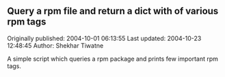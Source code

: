## Query a rpm file and return a dict with of various rpm tags 
Originally published: 2004-10-01 06:13:55 
Last updated: 2004-10-23 12:48:45 
Author: Shekhar Tiwatne 
 
A simple script which queries a rpm package and prints few important rpm tags.